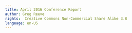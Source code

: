 ```yaml
---
title: April 2016 Conference Report
author: Greg Reeve
rights:  Creative Commons Non-Commercial Share Alike 3.0
language: en-US
---
```

